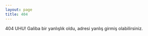 ```yaml
---
layout: page
title: 404
---
```



404 UHU!
Galiba bir yanlışlık oldu, adresi yanlış girmiş olabilirsiniz.